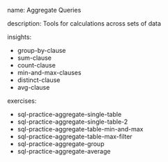 name: Aggregate Queries

description: Tools for calculations across sets of data

insights:
  - group-by-clause
  - sum-clause
  - count-clause
  - min-and-max-clauses
  - distinct-clause
  - avg-clause

exercises:
  - sql-practice-aggregate-single-table
  - sql-practice-aggregate-single-table-2
  - sql-practice-aggregate-table-min-and-max
  - sql-practice-aggregate-table-max-filter
  - sql-practice-aggregate-group
  - sql-practice-aggregate-average
 
 
